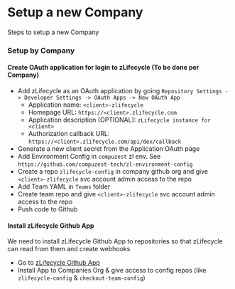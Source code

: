 # Setup a new Company

Steps to setup a new Company

### Setup by Company

#### Create OAuth application for login to zLifecycle (To be done per Company)

- Add zLifecycle as an OAuth application by going `Repository Settings -> Developer Settings -> OAuth Apps -> New OAuth App`
    * Application name: `<client>-zlifecycle`
    * Homepage URL: `https://<client>.zlifecycle.com`
    * Application description (OPTIONAL): `zLifecycle instance for <client>`
    * Authorization callback URL: `https://<client>.zlifecycle.com/api/dex/callback`
- Generate a new client secret from the Application OAuth page
- Add Environment Config in `compuzest` zl env. See `https://github.com/compuzest-tech/zl-environment-config`
- Create a repo `zlifecycle-config` in company github org and give `<client>-zlifecycle` svc account admin access to the repo
- Add Team YAML in `Teams` folder
- Create team repo and give `<client>-zlifecycle` svc account admin access to the repo
- Push code to Github

#### Install zLifecycle Github App

We need to install zLifecycle Github App to repositories so that zLifecycle can read from them and create webhooks

- Go to [zLifecycle Github App](https://github.com/organizations/zLifecycle/settings/apps/zlifecycle/installations)
- Install App to Companies Org & give access to config repos (like `zlifecycle-config` & `checkout-team-config`)
